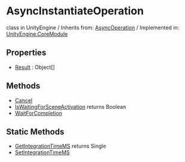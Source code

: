 # AsyncInstantiateOperation
class in UnityEngine
 / Inherits from: <a href="https://docs.unity3d.com/6000.0/Documentation/ScriptReference/AsyncOperation.html">AsyncOperation</a> / Implemented in: <a href="https://docs.unity3d.com/6000.0/Documentation/ScriptReference/UnityEngine.CoreModule.html">UnityEngine.CoreModule</a>

## Properties
- <a href="https://docs.unity3d.com/6000.0/Documentation/ScriptReference/AsyncInstantiateOperation-Result.html">Result</a> : Object[]

## Methods
- <a href="https://docs.unity3d.com/6000.0/Documentation/ScriptReference/AsyncInstantiateOperation.Cancel.html">Cancel</a>
- <a href="https://docs.unity3d.com/6000.0/Documentation/ScriptReference/AsyncInstantiateOperation.IsWaitingForSceneActivation.html">IsWaitingForSceneActivation</a> returns Boolean
- <a href="https://docs.unity3d.com/6000.0/Documentation/ScriptReference/AsyncInstantiateOperation.WaitForCompletion.html">WaitForCompletion</a>

## Static Methods
- <a href="https://docs.unity3d.com/6000.0/Documentation/ScriptReference/AsyncInstantiateOperation.GetIntegrationTimeMS.html">GetIntegrationTimeMS</a> returns Single
- <a href="https://docs.unity3d.com/6000.0/Documentation/ScriptReference/AsyncInstantiateOperation.SetIntegrationTimeMS.html">SetIntegrationTimeMS</a>
